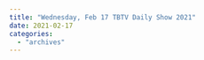 ```yaml
---
title: "Wednesday, Feb 17 TBTV Daily Show 2021"
date: 2021-02-17
categories: 
  - "archives"
---
```



